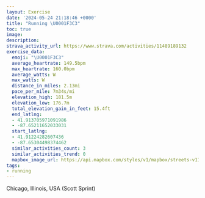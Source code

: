 ```yaml
---
layout: Exercise
date: '2024-05-24 21:18:46 +0000'
title: "Running \U0001F3C3"
toc: true
image:
description:
strava_activity_url: https://www.strava.com/activities/11489189132
exercise_data:
  emoji: "\U0001F3C3"
  average_heartrate: 149.5bpm
  max_heartrate: 160.0bpm
  average_watts: W
  max_watts: W
  distance_in_miles: 2.13mi
  pace_per_mile: 7m34s/mi
  elevation_high: 181.5m
  elevation_low: 176.7m
  total_elevation_gain_in_feet: 15.4ft
  end_latlng:
  - 41.913705971091986
  - -87.65211652033031
  start_latlng:
  - 41.91224282607436
  - -87.65304498374462
  similar_activities_count: 3
  similar_activities_trend: 0
  mapbox_image_url: https://api.mapbox.com/styles/v1/mapbox/streets-v11/static/path-5+787af2-1.0(qux~Ftw~uOlCKL%3F%5CF%5ENHHh%40xAHDPAx%40%5BTQv%40u%40dBuAn%40m%40Xa%40%60C%7BAbA%7D%40XMVATQJC%3FDINc%40l%40%7D%40b%40%40ILKz%40g%40NUNOKBQPG%40CCBIZWPSpB%7DA%40EAKq%40cBCU%40MFM%60%40Sn%40e%40bBsANWJg%40%3Fi%40E_%40CkB%40c%40%3F%7BBBs%40C_DEoB%40oCGiGCk%40EOKAkFFm%40FgD%40wDFqHFmADsBCODEFWFc%40KUCuIF_CD%5BDGFAVV%7Cf%40),pin-s-s+e5b22e(-87.65323,41.91081),pin-s-f+89ae00(-87.65019999999991,41.91373)/auto/800x800?access_token=pk.eyJ1Ijoiam9zaGJlY2ttYW4iLCJhIjoiY205eWR2aDd1MWZ6djJrbXc4a3M0bWZleiJ9.XiG9OWkNcZk2QzjJbxLB4A
tags:
- running
---
```




Chicago, Illinois, USA (Scott Sprint)
